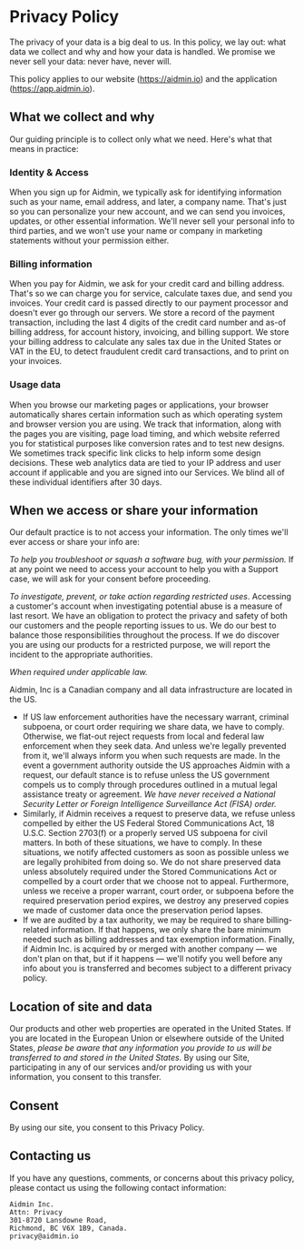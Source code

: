 # Privacy Policy

The privacy of your data is a big deal to us. In this policy, we lay out: what data we collect and why and how your data is handled. We promise we never sell your data: never have, never will.

This policy applies to our website (https://aidmin.io) and the application (https://app.aidmin.io).

## What we collect and why

Our guiding principle is to collect only what we need. Here's what that means in practice:

### Identity & Access

When you sign up for Aidmin, we typically ask for identifying information such as your name, email address, and later, a company name. That's just so you can personalize your new account, and we can send you invoices, updates, or other essential information. We'll never sell your personal info to third parties, and we won't use your name or company in marketing statements without your permission either.

### Billing information

When you pay for Aidmin, we ask for your credit card and billing address. That's so we can charge you for service, calculate taxes due, and send you invoices. Your credit card is passed directly to our payment processor and doesn't ever go through our servers. We store a record of the payment transaction, including the last 4 digits of the credit card number and as-of billing address, for account history, invoicing, and billing support. We store your billing address to calculate any sales tax due in the United States or VAT in the EU, to detect fraudulent credit card transactions, and to print on your invoices.

### Usage data

When you browse our marketing pages or applications, your browser automatically shares certain information such as which operating system and browser version you are using. We track that information, along with the pages you are visiting, page load timing, and which website referred you for statistical purposes like conversion rates and to test new designs. We sometimes track specific link clicks to help inform some design decisions. These web analytics data are tied to your IP address and user account if applicable and you are signed into our Services. We blind all of these individual identifiers after 30 days.

## When we access or share your information

Our default practice is to not access your information. The only times we'll ever access or share your info are:

_To help you troubleshoot or squash a software bug, with your permission._ If at any point we need to access your account to help you with a Support case, we will ask for your consent before proceeding.

_To investigate, prevent, or take action regarding restricted uses_. Accessing a customer's account when investigating potential abuse is a measure of last resort. We have an obligation to protect the privacy and safety of both our customers and the people reporting issues to us. We do our best to balance those responsibilities throughout the process. If we do discover you are using our products for a restricted purpose, we will report the incident to the appropriate authorities.

_When required under applicable law._

Aidmin, Inc is a Canadian company and all data infrastructure are located in the US.

- If US law enforcement authorities have the necessary warrant, criminal subpoena, or court order requiring we share data, we have to comply. Otherwise, we flat-out reject requests from local and federal law enforcement when they seek data. And unless we're legally prevented from it, we'll always inform you when such requests are made. In the event a government authority outside the US approaches Aidmin with a request, our default stance is to refuse unless the US government compels us to comply through procedures outlined in a mutual legal assistance treaty or agreement. _We have never received a National Security Letter or Foreign Intelligence Surveillance Act (FISA) order._
- Similarly, if Aidmin receives a request to preserve data, we refuse unless compelled by either the US Federal Stored Communications Act, 18 U.S.C. Section 2703(f) or a properly served US subpoena for civil matters. In both of these situations, we have to comply. In these situations, we notify affected customers as soon as possible unless we are legally prohibited from doing so. We do not share preserved data unless absolutely required under the Stored Communications Act or compelled by a court order that we choose not to appeal. Furthermore, unless we receive a proper warrant, court order, or subpoena before the required preservation period expires, we destroy any preserved copies we made of customer data once the preservation period lapses.
- If we are audited by a tax authority, we may be required to share billing-related information. If that happens, we only share the bare minimum needed such as billing addresses and tax exemption information.
  Finally, if Aidmin Inc. is acquired by or merged with another company — we don't plan on that, but if it happens — we'll notify you well before any info about you is transferred and becomes subject to a different privacy policy.

## Location of site and data

Our products and other web properties are operated in the United States. If you are located in the European Union or elsewhere outside of the United States, _please be aware that any information you provide to us will be transferred to and stored in the United States._ By using our Site, participating in any of our services and/or providing us with your information, you consent to this transfer.

## Consent

By using our site, you consent to this Privacy Policy.

## Contacting us

If you have any questions, comments, or concerns about this privacy policy, please contact us using the following contact information:

```
Aidmin Inc.
Attn: Privacy
301-8720 Lansdowne Road,
Richmond, BC V6X 1B9, Canada.
privacy@aidmin.io
```
